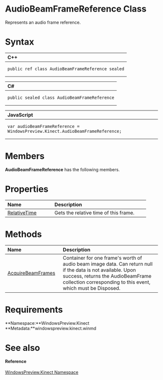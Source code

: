 AudioBeamFrameReference Class  
=============================  

Represents an audio frame reference. <span id="syntaxSection"></span>

Syntax  
======  

<table>
<colgroup>
<col width="100%" />
</colgroup>
<thead>
<tr class="header">
<th align="left">C++</th>
</tr>
</thead>
<tbody>
<tr class="odd">
<td align="left"><pre><code>public ref class AudioBeamFrameReference sealed</code></pre></td>
</tr>
</tbody>
</table>

<table>
<colgroup>
<col width="100%" />
</colgroup>
<thead>
<tr class="header">
<th align="left">C#</th>
</tr>
</thead>
<tbody>
<tr class="odd">
<td align="left"><pre><code>public sealed class AudioBeamFrameReference</code></pre></td>
</tr>
</tbody>
</table>

<table>
<colgroup>
<col width="100%" />
</colgroup>
<thead>
<tr class="header">
<th align="left">JavaScript</th>
</tr>
</thead>
<tbody>
<tr class="odd">
<td align="left"><pre><code>var audioBeamFrameReference = WindowsPreview.Kinect.AudioBeamFrameReference;</code></pre></td>
</tr>
</tbody>
</table>

<span id="classMembersSection"></span>

Members  
=======  

**AudioBeamFrameReference** has the following members.  

<span id="publicpropertiesSection"></span>

Properties  
==========  

<table>
<colgroup>
<col width="30%" />
<col width="60%" />
</colgroup>
<thead>
<tr class="header">
<th align="left">Name</th>
<th align="left">Description</th>
</tr>
</thead>
<tbody>
<tr class="odd">
<td align="left"><a href="AudioBeamFrameReference/Properties/RelativeTime_Property.md">RelativeTime</a></td>
<td align="left">Gets the relative time of this frame.</td>
</tr>
</tbody>
</table>

<span id="publicmethodsSection"></span>

Methods  
=======  

<table>
<colgroup>
<col width="30%" />
<col width="60%" />
</colgroup>
<thead>
<tr class="header">
<th align="left">Name</th>
<th align="left">Description</th>
</tr>
</thead>
<tbody>
<tr class="odd">
<td align="left"><a href="AudioBeamFrameReference/Methods/AcquireBeamFrames_Method.md">AcquireBeamFrames</a></td>
<td align="left">Container for one frame's worth of audio beam image data. Can return null if the data is not available. Upon success, returns the AudioBeamFrame collection corresponding to this event, which must be Disposed.</td>
</tr>
</tbody>
</table>

<span id="requirements"></span>

Requirements  
============  

**Namespace:**WindowsPreview.Kinect  
**Metadata:**windowspreview.kinect.winmd  

<span id="ID4EV"></span>

See also  
========  

<span id="ID4EX"></span>
#### Reference  

[WindowsPreview.Kinect Namespace](../Kinect.md)  



<!--Please do not edit the data in the comment block below.-->
<!--
TOCTitle : AudioBeamFrameReference Class
RLTitle : AudioBeamFrameReference Class
KeywordK : AudioBeamFrameReference class, about
HelpPriority : 2
TopicType : apiref
KeywordF : WindowsPreview.Kinect.AudioBeamFrameReference
KeywordF : AudioBeamFrameReference
KeywordF : WindowsPreview.Kinect.AudioBeamFrameReference
KeywordA : T:WindowsPreview.Kinect.AudioBeamFrameReference
AssetID : T:WindowsPreview.Kinect.AudioBeamFrameReference
Locale : en-us
CommunityContent : 1
APIType : Managed
APILocation : windowspreview.kinect.winmd
APIName : WindowsPreview.Kinect.AudioBeamFrameReference
TargetOS : Windows
TopicType : kbSyntax
DevLang : VB
DevLang : CSharp
DevLang : JavaScript
DevLang : C++
DocSet : K4Wv2
ProjType : K4Wv2Proj
Technology : Kinect for Windows
Product : Kinect for Windows SDK v2
productversion : 20
-->
